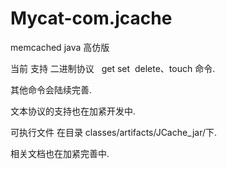 # Mycat-com.jcache
memcached java 高仿版

当前 支持 二进制协议   get set  delete、touch 命令.

其他命令会陆续完善.

文本协议的支持也在加紧开发中.

可执行文件 在目录 classes/artifacts/JCache_jar/下.

相关文档也在加紧完善中.
